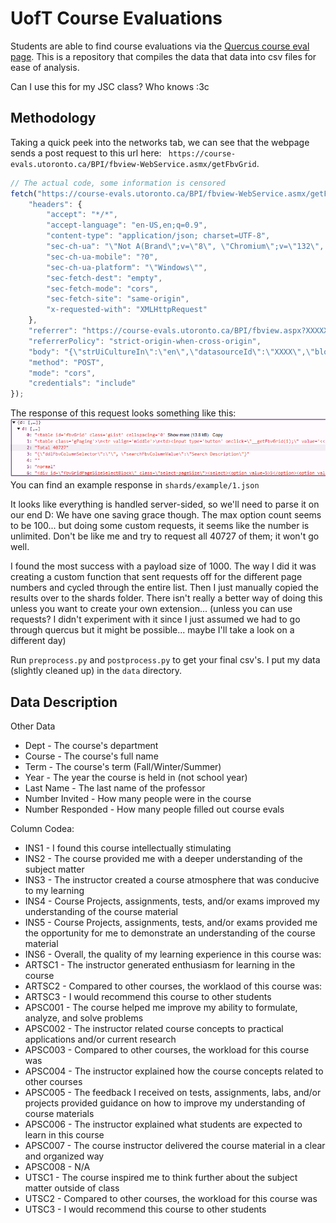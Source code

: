 # UofT Course Evaluations

Students are able to find course evaluations via the [Quercus course eval page](https://q.utoronto.ca/courses/48756). This is a repository that compiles the data that data into csv
files for ease of analysis.

Can I use this for my JSC class? Who knows :3c

## Methodology

Taking a quick peek into the networks tab, we can see that the webpage sends a post request to this url here: `
https://course-evals.utoronto.ca/BPI/fbview-WebService.asmx/getFbvGrid`.

```javascript
// The actual code, some information is censored
fetch("https://course-evals.utoronto.ca/BPI/fbview-WebService.asmx/getFbvGrid", {
    "headers": {
        "accept": "*/*",
        "accept-language": "en-US,en;q=0.9",
        "content-type": "application/json; charset=UTF-8",
        "sec-ch-ua": "\"Not A(Brand\";v=\"8\", \"Chromium\";v=\"132\", \"Google Chrome\";v=\"132\"",
        "sec-ch-ua-mobile": "?0",
        "sec-ch-ua-platform": "\"Windows\"",
        "sec-fetch-dest": "empty",
        "sec-fetch-mode": "cors",
        "sec-fetch-site": "same-origin",
        "x-requested-with": "XMLHttpRequest"
    },
    "referrer": "https://course-evals.utoronto.ca/BPI/fbview.aspx?XXXXXXXX",
    "referrerPolicy": "strict-origin-when-cross-origin",
    "body": "{\"strUiCultureIn\":\"en\",\"datasourceId\":\"XXXX\",\"blockId\":\"XXXX\",\"subjectColId\":\"X\",\"subjectValue\":\"XXXX\",\"detailValue\":\"XXXX\",\"gridId\":\"XXXXX\",\"pageActuelle\":X,\"strOrderBy\":[\"col_1\",\"asc\"],\"strFilter\":[\"\",\"\",\"ddlFbvColumnSelectorLvl1\",\"\"],\"sortCallbackFunc\":\"__getFbvGrid\",\"userid\":\"XXXXXX\",\"pageSize\":\"X\"}",
    "method": "POST",
    "mode": "cors",
    "credentials": "include"
});
```

The response of this request looks something like this:
![A screenshot of the request reqpose](images/img.png)
You can find an example response in `shards/example/1.json`

It looks like everything is handled server-sided, so we'll need to parse it on our end D: We have one saving grace though. The max option count seems to be 100... but doing some
custom requests, it seems like the number is unlimited. Don't be like me and try to request all 40727 of them; it won't go well.

I found the most success with a payload size of 1000. The way I did it was creating a custom function that sent requests off for the different page numbers and cycled through the
entire list. Then I just manually copied the results over to the shards folder. There isn't really a better way of doing this unless you want to create your own extension... (unless you can use requests? I didn't experiment with it since I just assumed we had to go through quercus but it might be possible... maybe I'll take a look on a different day)

Run `preprocess.py` and `postprocess.py` to get your final csv's. I put my data (slightly cleaned up) in the `data` directory.

## Data Description
Other Data
* Dept - The course's department
* Course - The course's full name
* Term - The course's term (Fall/Winter/Summer)
* Year - The year the course is held in (not school year)
* Last Name - The last name of the professor
* Number Invited - How many people were in the course
* Number Responded - How many people filled out course evals

Column Codea:
* INS1 - I found this course intellectually stimulating
* INS2 - The course provided me with a deeper understanding of the subject matter
* INS3 - The instructor created a course atmosphere that was conducive to my learning
* INS4 - Course Projects, assignments, tests, and/or exams improved my understanding of the course material
* INS5 - Course Projects, assignments, tests, and/or exams provided me the opportunity for me to demonstrate an understanding of the course material
* INS6 - Overall, the quality of my learning experience in this course was:
* ARTSC1 - The instructor generated enthusiasm for learning in the course
* ARTSC2 - Compared to other courses, the worklaod of this course was:
* ARTSC3 - I would recommend this course to other students
* APSC001 - The course helped me improve my ability to formulate, analyze, and solve problems
* APSC002 - The instructor related course concepts to practical applications and/or current research
* APSC003 - Compared to other courses, the workload for this course was
* APSC004 - The instructor explained how the course concepts related to other courses
* APSC005 - The feedback I received on tests, assignments, labs, and/or projects provided guidance on how to improve my understanding of course materials
* APSC006 - The instructor explained what students are expected to learn in this course
* APSC007 - The course instructor delivered the course material in a clear and organized way
* APSC008 - N/A
* UTSC1 - The course inspired me to think further about the subject matter outside of class
* UTSC2 - Compared to other courses, the workload for this course was
* UTSC3 - I would recommend this course to other students